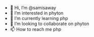 - 👋 Hi, I’m @samisaway
- 👀 I’m interested in phyton
- 🌱 I’m currently learning php
- 💞️ I’m looking to collaborate on phyton
- 📫 How to reach me php

<!---
samisaway/samisaway is a ✨ special ✨ repository because its `README.md` (this file) appears on your GitHub profile.
You can click the Preview link to take a look at your changes.
--->
